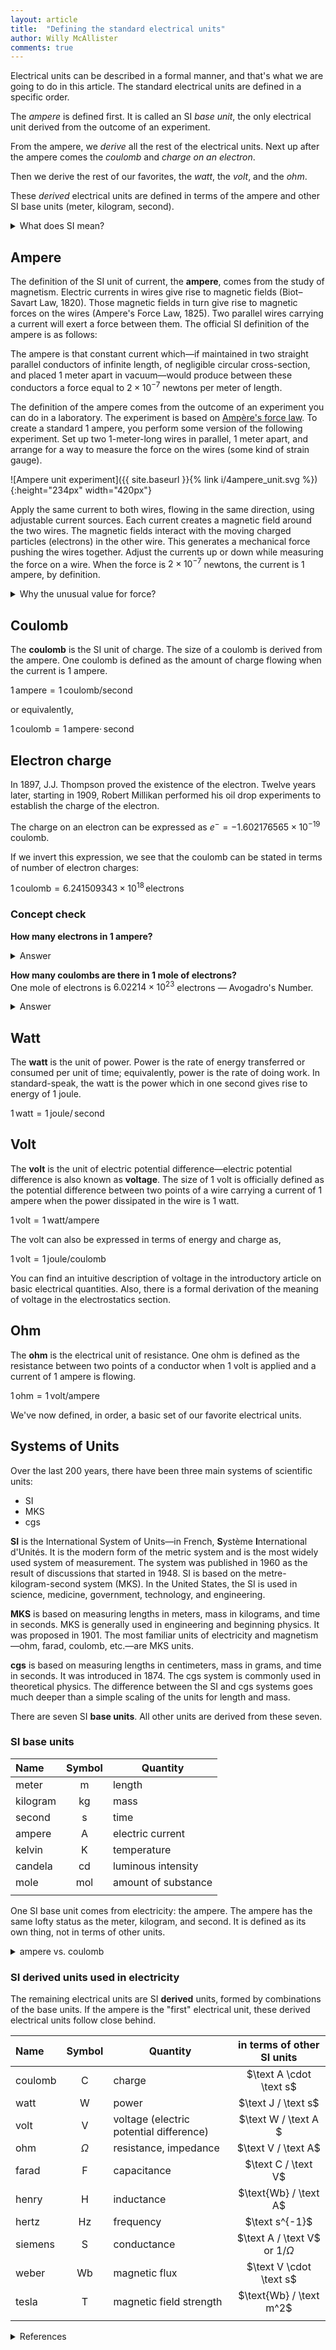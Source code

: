 ```yaml
---
layout: article
title:  "Defining the standard electrical units"
author: Willy McAllister
comments: true
---
```


Electrical units can be described in a formal manner, and that's what we are going to do in this article. The standard electrical units are defined in a specific order. 

The *ampere* is defined first. It is called an SI *base unit*, the only electrical unit derived from the outcome of an experiment. 

From the ampere, we *derive* all the rest of the electrical units. Next up after the ampere comes the *coulomb* and *charge on an electron*. 

Then we derive the rest of our favorites, the *watt*, the *volt*, and the *ohm*. 

These *derived* electrical units are defined in terms of the ampere and other SI base units (meter, kilogram, second). 

<p>
<details>
<summary>What does SI mean?</summary>
<p><b>SI</b> is the International System of Units, in French "Système International d'Unités". It is the modern form of the metric system.</p>
</details>
</p>

## Ampere
The definition of the SI unit of current, the **ampere**, comes from the study of magnetism. Electric currents in wires give rise to magnetic fields (Biot–Savart Law, 1820). Those magnetic fields in turn give rise to magnetic forces on the wires (Ampere's Force Law, 1825). Two parallel wires carrying a current will exert a force between them. The official SI definition of the ampere is as follows:

The ampere is that constant current which—if maintained in two straight parallel conductors of infinite length, of negligible circular cross-section, and placed $1$ meter apart in vacuum—would produce between these conductors a force equal to $2 \times 10^{-7}$ newtons per meter of length.

The definition of the ampere comes from the outcome of an experiment you can do in a laboratory. The experiment is based on [Ampère's force law](https://en.wikipedia.org/wiki/Amp%C3%A8re%27s_force_law). To create a standard $1$ ampere, you perform some version of the following experiment. Set up  two $1$-meter-long wires in parallel, $1$ meter apart, and arrange for a way to measure the force on the wires (some kind of strain gauge). 

![Ampere unit experiment]({{ site.baseurl }}{% link i/4ampere_unit.svg %}){:height="234px" width="420px"}

Apply the same current to both wires, flowing in the same direction, using adjustable current sources. Each current creates a magnetic field around the two wires. The magnetic fields interact with the moving charged particles (electrons) in the other wire. This generates a mechanical force pushing the wires together. Adjust the currents up or down while measuring the force on a wire. When the force is $2 \times 10^{-7}$ newtons, the current is $1$ ampere, by definition. 

<p>
<details>
<summary>Why the unusual value for force?</summary>
<p>The factor $2 \times 10^{-7}$ newtons/meter is historical, brought forward from an older definition of the ampere. At one time, the ampere was defined as the current that would deposit 0.001118 grams of silver in one second from a silver nitrate solution, known as the <em>silver ampere</em>. Today's SI definition of the ampere respects that older tradition.</p>
</details>
</p>

## Coulomb
The **coulomb** is the SI unit of charge. The size of a coulomb is derived from the ampere. One coulomb is defined as the amount of charge flowing when the current is $1$ ampere.

$1 \,\text{ampere} = 1\,\text{coulomb}/\text{second}$

or equivalently,

$1 \,\text{coulomb} = 1\,\text{ampere} \cdot \,\text{second}$


## Electron charge

In 1897, J.J. Thompson proved the existence of the electron. Twelve years later, starting in 1909, Robert Millikan performed his oil drop experiments to establish the charge of the electron.

The charge on an electron can be expressed as $e^- = -1.602176565 \times 10^{-19} \,\text {coulomb}$.

If we invert this expression, we see that the coulomb can be stated in terms of number of electron charges:

$1 \,\text{coulomb} = 6.241509343 \times 10^{18} \,\text{electrons}$

### Concept check

**How many electrons in 1 ampere?**  

<p>
<details>
<summary>Answer</summary>
<p>One ampere is $1 \,\text{coulomb/second}$.</p>

<p>Answer: When a current of $1 \,\text{ampere}$ is flowing in a wire, there are $6.241509343 \times 10^{18}$ electrons flowing by every second.</p>
</details>
</p>

**How many coulombs are there in 1 mole of electrons?**  
One mole of electrons is $6.02214 \times 10^{23}$ electrons — Avogadro's Number.  

<p>
<details>
<summary>Answer</summary>
<p>One mole of electrons corresponds to the below amount of coulombs:</p>

<p>$\dfrac{6.02214 \times 10^{23} \,\text{electrons} / \text{mole}}{ 6.24151 \times 10^{18} \,\text{electrons}/\text{coulomb}} = 96{,}485 \text{ coulombs/mole}$</p>

<p>This is known as Faraday's Constant—not to be confused with the unit of capacitance, the farad.</p>

<p>Answer: One mole of electrons is about 100,000 coulombs of charge.</p>
</details>
</p>

## Watt

The **watt** is the unit of power. Power is the rate of energy transferred or consumed per unit of time; equivalently, power is the rate of doing work. In standard-speak, the watt is the power which in one second gives rise to energy of 1 joule. 

$1 \,\text{watt} = 1 \,\text{joule}/\,\text{second}$

## Volt

The **volt**  is the unit of electric potential difference—electric potential difference is also known as **voltage**. The size of 1 volt is officially defined as the potential difference between two points of a wire carrying a current of 1 ampere when the power dissipated in the wire is 1 watt.

$1 \,\text{volt} = 1\,\text{watt} / \text{ampere}$

The volt can also be expressed in terms of energy and charge as,

$1\,\text{volt} = 1 \,\text{joule}/\text{coulomb}$

You can find an intuitive description of voltage in the introductory article on basic electrical quantities. Also, there is a formal derivation of the meaning of voltage in the electrostatics section.

## Ohm
The **ohm** is the electrical unit of resistance. One ohm is defined as the resistance between two points of a conductor when 1 volt is applied and a current of 1 ampere is flowing.

$1 \,\text{ohm} = 1\,\text{volt}/\text{ampere}$

We've now defined, in order, a basic set of our favorite electrical units.

## Systems of Units
Over the last 200 years, there have been three main systems of scientific units: 

* SI
* MKS
* cgs

**SI** is the International System of Units—in French, **S**ystème **I**nternational d'Unités. It is the modern form of the metric system and is the most widely used system of measurement. The system was published in 1960 as the result of discussions that started in 1948. SI is based on the metre-kilogram-second system (MKS). In the United States, the SI is used in science, medicine, government, technology, and engineering.

**MKS** is based on measuring lengths in meters, mass in kilograms, and time in seconds. MKS is generally used in engineering and beginning physics. It was proposed in 1901. The most familiar units of electricity and magnetism—ohm, farad, coulomb, etc.—are MKS units.

**cgs** is based on measuring lengths in centimeters, mass in grams, and time in seconds. It was introduced in 1874. The cgs system is commonly used in theoretical physics. The difference between the SI and cgs systems goes much deeper than a simple scaling of the units for length and mass.

There are seven SI **base units**. All other units are derived from these seven.

### SI base units

| Name    |  Symbol      | Quantity            |
|:--------|:------------:|---------------------|
| meter   | $\text{m}$   | length              |
| kilogram| $\text{kg}$  | mass                | 
| second  | $\text{s}$   | time                |
| ampere  |  $\text{A}$  | electric current    |
| kelvin  | $\text{K}$   | temperature         |
| candela | $\text{cd}$  | luminous intensity  |
| mole    | $\text{mol}$ | amount of substance |
|         |              |                     |

One SI base unit comes from electricity: the ampere. The ampere has the same lofty status as the meter, kilogram, and second. It is defined as its own thing, not in terms of other units. 

<p>
<details>
<summary>ampere vs. coulomb</summary>
<p>There was a long debate in the 1930s and 1940s within the international standards community to select the ampere or the coulomb as the SI base unit representing electricity. It could have gone either way. One or the other could be normal scale, but not both. In the end, Monsieur Ampère's unit won the day. As a result, the ampere feels like a relatively normal-sized unit, whereas the coulomb seems huge (in the sense that it takes a huge number of electrons to add up to one coulomb).</p>

<p>It is pretty easy for the power company to push 1 ampere (1 coulomb/second) through power lines to a wall plug. But, if you were somehow able to phsically isolate $1 \,\text{coulomb}$ of charge, it would create a gigantic force. Let's put a number to it by using Coulomb's Law to compute the force between two $1 \,\text{coulomb}$ charges placed $1 \,\text{meter}$ apart:</p>

<p>$\vec F = K \,\dfrac{q_0\, q_1}{r^2} \,,\qquad K = 9 \times 10^9$ newton-meter/coulomb$^2$</p>

<p>$\vec F = 9 \times 10^9 \cdot \dfrac{1 \cdot 1}{1^2} = 9 \times 10^9 \,\text{newtons}$</p>

<p>This is the force you would feel if a fully-loaded oil supertanker was sitting on your head.</p>
</details>
</p>

### SI derived units used in electricity

The remaining electrical units are SI **derived** units, formed by combinations of the base units. If the ampere is the "first" electrical unit, these derived electrical units follow close behind.

|   Name  |  Symbol     | Quantity     | in terms of other SI units         |
|:--------|:-----------:|--------------|:----------------------------------:|
| coulomb | $\text{C}$  | charge                  | $\text A \cdot \text s$ |
| watt    | $\text{W}$  | power                   | $\text J / \text s$     |
| volt    | $\text{V}$  | voltage (electric potential difference) | $\text W / \text A $ |
| ohm     | $\Omega$    | resistance, impedance   | $\text V / \text A$     |
| farad   | $\text{F}$  | capacitance             | $\text C / \text V$     |
| henry   | $\text{H}$  | inductance              | $\text{Wb} / \text A$   |
| hertz   | $\text{Hz}$ | frequency               | $\text s^{-1}$          |
| siemens | $\text{S}$  | conductance| $\text A / \text V$ or $1/\Omega$    |
| weber   | $\text{Wb}$ | magnetic flux           | $\text V \cdot \text s$ |
| tesla   | $\text{T}$  | magnetic field strength | $\text{Wb} / \text m^2$ |
|         |             |                         |                         |


<p>
<details>
<summary>References</summary>
<p>"Ampère's Force Law." Wikipedia. December 4, 2015. <a href="https://en.wikipedia.org/wiki/Ampère's_force_law">https://en.wikipedia.org/wiki/Ampère's_force_law</a></p>

<p>"Biot–Savart Law." Wikipedia. March 4, 2016. <a href="https://en.wikipedia.org/wiki/Biot–Savart_law">https://en.wikipedia.org/wiki/Biot–Savart_law</a></p>

<p>"International System of Units." Wikipedia. March 4, 2016. <a href="https://en.wikipedia.org/wiki/International_System_of_Units">https://en.wikipedia.org/wiki/International_System_of_Units</a></p>

<p>"Magnetic Forces, Magnetic Fields, and Faraday's Law." Khan Academy. <a href="https://www.khanacademy.org/science/physics/magnetic-forces-and-magnetic-fields">https://www.khanacademy.org/science/physics/magnetic-forces-and-magnetic-fields</a></p>

<p><em>The International System of Units (SI)</em>. Organisation Intergouvernementale De La Convention Du Mètre. 8th ed. Paris, France, 2006.
<a href="http://www.bipm.org/utils/common/pdf/si_brochure_8_en.pdf">http://www.bipm.org/utils/common/pdf/si_brochure_8_en.pdf</a></p>
</details>
</p>

